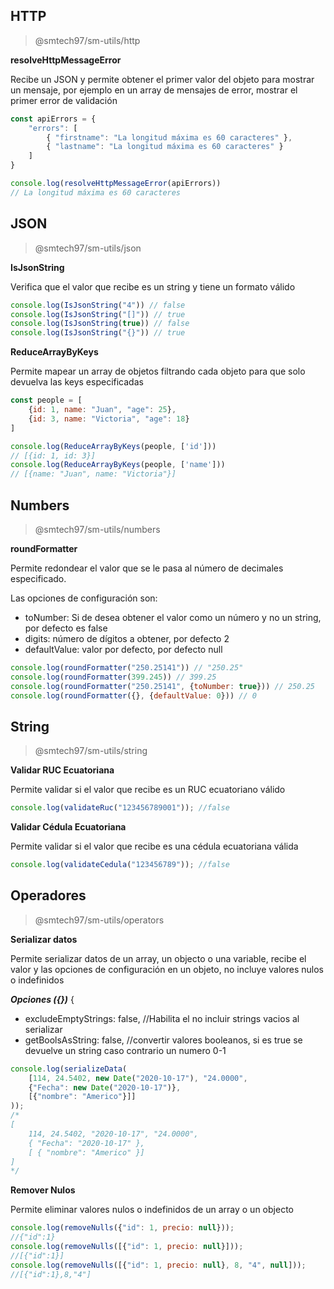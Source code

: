 ## HTTP

>@smtech97/sm-utils/http

**resolveHttpMessageError**

Recibe un JSON y permite obtener el primer valor del objeto para mostrar un mensaje, por ejemplo en un array de mensajes de error, mostrar el primer error de validación

```js
const apiErrors = {
    "errors": [
        { "firstname": "La longitud máxima es 60 caracteres" },
        { "lastname": "La longitud máxima es 60 caracteres" }
    ]
}

console.log(resolveHttpMessageError(apiErrors)) 
// La longitud máxima es 60 caracteres
```


## JSON

>@smtech97/sm-utils/json

**IsJsonString**

Verifica que el valor que recibe es un string y tiene un formato válido
```js
console.log(IsJsonString("4")) // false
console.log(IsJsonString("[]")) // true
console.log(IsJsonString(true)) // false
console.log(IsJsonString("{}")) // true
```

**ReduceArrayByKeys**

Permite mapear un array de objetos filtrando cada objeto para que solo devuelva las keys especificadas

```js
const people = [
    {id: 1, name: "Juan", "age": 25},
    {id: 3, name: "Victoria", "age": 18}
]

console.log(ReduceArrayByKeys(people, ['id'])) 
// [{id: 1, id: 3}]
console.log(ReduceArrayByKeys(people, ['name'])) 
// [{name: "Juan", name: "Victoria"}]
```

## Numbers

>@smtech97/sm-utils/numbers

**roundFormatter**

Permite redondear el valor que se le pasa al número de decimales especificado.

Las opciones de configuración son:

* toNumber: Si de desea obtener el valor como un número y no un string, por defecto es false
* digits: número de dígitos a obtener, por defecto 2
* defaultValue: valor por defecto, por defecto null

```js
console.log(roundFormatter("250.25141")) // "250.25" 
console.log(roundFormatter(399.245)) // 399.25 
console.log(roundFormatter("250.25141", {toNumber: true})) // 250.25 
console.log(roundFormatter({}, {defaultValue: 0})) // 0

```

## String

>@smtech97/sm-utils/string

**Validar RUC Ecuatoriana**

Permite validar si el valor que recibe es un RUC ecuatoriano válido

```js
console.log(validateRuc("123456789001")); //false
```

**Validar Cédula Ecuatoriana**

Permite validar si el valor que recibe es una cédula ecuatoriana válida

```js
console.log(validateCedula("123456789")); //false
```

## Operadores
>@smtech97/sm-utils/operators

**Serializar datos**

Permite serializar datos de un array, un objecto o una variable, recibe el valor y
las opciones de configuración en un objeto, no incluye valores nulos o indefinidos

***Opciones ({})***
{
- excludeEmptyStrings: false, 
//Habilita el no incluir strings vacios al serializar
- getBoolsAsString: false, 
//convertir valores booleanos, si es true se devuelve un string caso contrario un numero 0-1
```js
console.log(serializeData(
    [114, 24.5402, new Date("2020-10-17"), "24.0000", 
    {"Fecha": new Date("2020-10-17")}, 
    [{"nombre": "Americo"}]]
)); 
/*
[
    114, 24.5402, "2020-10-17", "24.0000",
    { "Fecha": "2020-10-17" },
    [ { "nombre": "Americo" }]
]
*/
```

**Remover Nulos**

Permite eliminar valores nulos o indefinidos de un array o un objecto

```js
console.log(removeNulls({"id": 1, precio: null})); 
//{"id":1}
console.log(removeNulls([{"id": 1, precio: null}])); 
//[{"id":1}]
console.log(removeNulls([{"id": 1, precio: null}, 8, "4", null])); 
//[{"id":1},8,"4"]
```